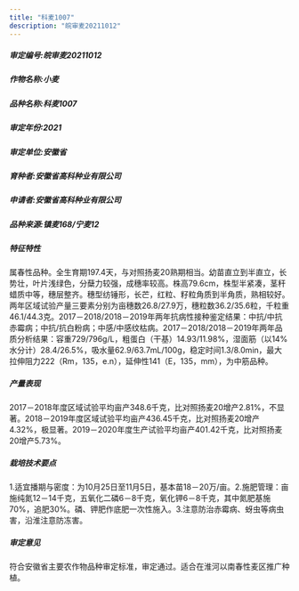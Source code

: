 ```yaml
---
title: "科麦1007"
description: "皖审麦20211012"
---
```

##### 审定编号:皖审麦20211012

##### 作物名称:小麦

##### 品种名称:科麦1007

##### 审定年份:2021

##### 审定单位:安徽省

##### 育种者:安徽省高科种业有限公司

##### 申请者:安徽省高科种业有限公司

##### 品种来源:镇麦168/宁麦12

##### 特征特性
属春性品种。全生育期197.4天，与对照扬麦20熟期相当。幼苗直立到半直立，长势壮，叶片浅绿色，分蘖力较强，成穗率较高。株高79.6cm，株型半紧凑，茎秆蜡质中等，穗层整齐。穗型纺锤形，长芒，红粒、籽粒角质到半角质，熟相较好。两年区域试验产量三要素分别为亩穗数26.8/27.9万，穗粒数36.2/35.6粒，千粒重46.1/44.3克。2017－2018/2018－2019年两年抗病性接种鉴定结果：中抗/中抗赤霉病；中抗/抗白粉病；中感/中感纹枯病。2017－2018/2018－2019年两年品质分析结果：容重729/796g/L，粗蛋白（干基）14.93/11.98%，湿面筋（以14%水分计）28.4/26.5%，吸水量62.9/63.7mL/100g，稳定时间1.3/8.0min，最大拉伸阻力222（Rm，135，e.n），延伸性141（E，135，mm），为中筋品种。

##### 产量表现
2017－2018年度区域试验平均亩产348.6千克，比对照扬麦20增产2.81%，不显著。2018－2019年度区域试验平均亩产436.45千克，比对照扬麦20增产4.32%，极显著。2019－2020年度生产试验平均亩产401.42千克，比对照扬麦20增产5.73%。

##### 栽培技术要点
1.适宜播期与密度：为10月25日至11月5日，基本苗18－20万/亩。2.施肥管理：亩施纯氮12－14千克，五氧化二磷6－8千克，氧化钾6－8千克，其中氮肥基施70%，追肥30%。磷、钾肥作底肥一次性施入。3.注意防治赤霉病、蚜虫等病虫害，沿淮注意防冻害。

##### 审定意见
符合安徽省主要农作物品种审定标准，审定通过。适合在淮河以南春性麦区推广种植。
